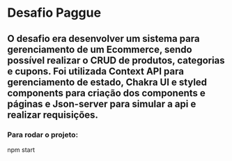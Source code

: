 # Desafio Paggue

## O desafio era desenvolver um sistema para gerenciamento de um Ecommerce, sendo possível realizar o CRUD de produtos, categorias e cupons. Foi utilizada Context API para gerenciamento de estado, Chakra UI e styled components para criação dos components e páginas e Json-server para simular a api e realizar requisições.  


### Para rodar o projeto:

npm start
